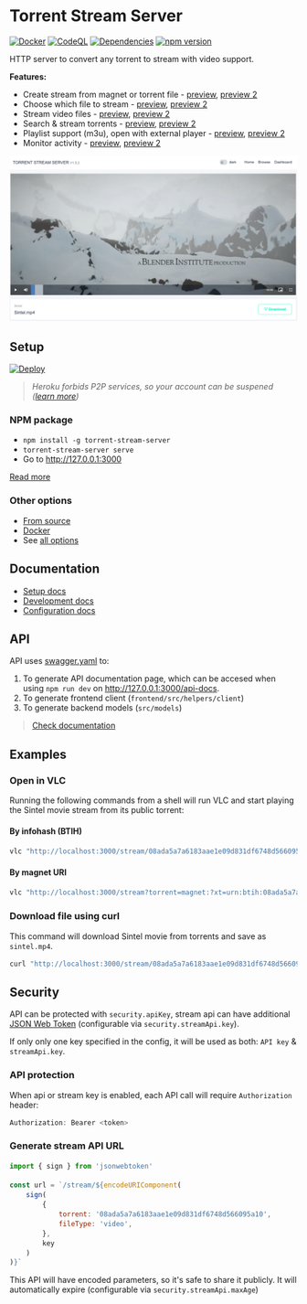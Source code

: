 # Torrent Stream Server

[![Docker](https://github.com/KiraLT/torrent-stream-server/workflows/Docker/badge.svg?branch=master)](https://github.com/users/KiraLT/packages/container/package/torrent-stream-server)
[![CodeQL](https://github.com/KiraLT/torrent-stream-server/workflows/CodeQL/badge.svg?branch=master)](https://github.com/KiraLT/torrent-stream-server/actions?query=workflow%3ACodeQL)
[![Dependencies](https://david-dm.org/KiraLT/torrent-stream-server.svg)](https://david-dm.org/KiraLT/torrent-stream-server)
[![npm version](https://badge.fury.io/js/torrent-stream-server.svg)](https://www.npmjs.com/package/torrent-stream-server)

HTTP server to convert any torrent to stream with video support.

**Features:**

* Create stream from magnet or torrent file - [preview](https://github.com/KiraLT/torrent-stream-server/raw/master/docs/images/home-white.png), [preview 2](https://github.com/KiraLT/torrent-stream-server/raw/master/docs/images/home-dark.png)
* Choose which file to stream - [preview](https://github.com/KiraLT/torrent-stream-server/raw/master/docs/images/files-white.png), [preview 2](https://github.com/KiraLT/torrent-stream-server/raw/master/docs/images/files-dark.png)
* Stream video files - [preview](https://github.com/KiraLT/torrent-stream-server/raw/master/docs/images/play-white.png), [preview 2](https://github.com/KiraLT/torrent-stream-server/raw/master/docs/images/play-dark.png)
* Search & stream torrents - [preview](https://github.com/KiraLT/torrent-stream-server/raw/master/docs/images/browse-white.png), [preview 2](https://github.com/KiraLT/torrent-stream-server/raw/master/docs/images/browse-dark.png)
* Playlist support (m3u), open with external player - [preview](https://github.com/KiraLT/torrent-stream-server/raw/master/docs/images/playlist-white.png), [preview 2](https://github.com/KiraLT/torrent-stream-server/raw/master/docs/images/playlist-dark.png)
* Monitor activity - [preview](https://github.com/KiraLT/torrent-stream-server/raw/master/docs/images/dashboard-white.png), [preview 2](https://github.com/KiraLT/torrent-stream-server/raw/master/docs/images/dashboard-dark.png)

![Cover](https://github.com/KiraLT/torrent-stream-server/raw/master/docs/images/play-white.png)

## Setup

[![Deploy](https://www.herokucdn.com/deploy/button.svg)](https://heroku.com/deploy?template=https://github.com/KiraLT/torrent-stream-server)

> _Heroku forbids P2P services, so your account can be suspened ([learn more](https://github.com/KiraLT/torrent-stream-server/issues/32))_

### NPM package

* `npm install -g torrent-stream-server`
* `torrent-stream-server serve`
* Go to http://127.0.0.1:3000

[Read more](https://kiralt.github.io/torrent-stream-server/docs/setup#npm-package)
  
### Other options

* [From source](https://kiralt.github.io/torrent-stream-server/docs/setup#from-source)
* [Docker](https://kiralt.github.io/torrent-stream-server/docs/setup#docker)
* See [all options](https://kiralt.github.io/torrent-stream-server/docs/setup)

## Documentation

* [Setup docs](https://kiralt.github.io/torrent-stream-server/docs/setup)
* [Development docs](https://kiralt.github.io/torrent-stream-server/docs/development)
* [Configuration docs](https://kiralt.github.io/torrent-stream-server/docs/configuration)

## API

API uses [swagger.yaml](https://kiralt.github.io/torrent-stream-server/docs/swagger.html) to:

1. To generate API documentation page, which can be accesed when using `npm run dev` on http://127.0.0.1:3000/api-docs.
2. To generate frontend client (`frontend/src/helpers/client`)
3. To generate backend models (`src/models`)

> [Check documentation](https://kiralt.github.io/torrent-stream-server/docs/swagger.html)

## Examples

### Open in VLC

Running the following commands from a shell will run VLC and start playing the Sintel movie stream from its public torrent:

#### By infohash (BTIH)

``` bash
vlc "http://localhost:3000/stream/08ada5a7a6183aae1e09d831df6748d566095a10"
```
#### By magnet URI
``` bash
vlc "http://localhost:3000/stream?torrent=magnet:?xt=urn:btih:08ada5a7a6183aae1e09d831df6748d566095a10&file=Sintel.mp4"
```

### Download file using curl

This command will download Sintel movie from torrents and save as `sintel.mp4`.

``` bash
curl "http://localhost:3000/stream/08ada5a7a6183aae1e09d831df6748d566095a10" > sintel.mp4
```

## Security

API can be protected with `security.apiKey`, stream api can have additional [JSON Web Token](https://jwt.io/) (configurable via `security.streamApi.key`).

If only only one key specified in the config, it will be used as both: `API key` & `streamApi.key`.

### API protection

When api or stream key is enabled, each API call will require `Authorization` header:

```js
Authorization: Bearer <token>
```

### Generate stream API URL

```js
import { sign } from 'jsonwebtoken'

const url = `/stream/${encodeURIComponent(
    sign(
        {
            torrent: '08ada5a7a6183aae1e09d831df6748d566095a10',
            fileType: 'video',
        },
        key
    )
)}`
```

This API will have encoded parameters, so it's safe to share it publicly. It will automatically expire (configurable via `security.streamApi.maxAge`)
